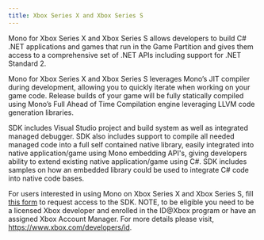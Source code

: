 ```yaml
---
title: Xbox Series X and Xbox Series S
---
```


Mono for Xbox Series X and Xbox Series S allows developers to build C# .NET applications and games that run in the Game Partition and
gives them access to a comprehensive set of .NET APIs including support for .NET Standard 2.

Mono for Xbox Series X and Xbox Series S leverages Mono’s JIT compiler during development, allowing you to quickly iterate
when working on your game code. Release builds of your game will be fully statically compiled using
Mono’s Full Ahead of Time Compilation engine leveraging LLVM code generation libraries.

SDK includes Visual Studio project and build system as well as integrated managed debugger. SDK also includes support to compile all
needed managed code into a full self contained native library, easily integrated into native application/game using Mono embedding API's,
giving developers ability to extend existing native application/game using C#. SDK includes samples on how an embedded library could be
used to integrate C# code into native code bases.

For users interested in using Mono on Xbox Series X and Xbox Series S, fill [this form](https://aka.ms/xamarin-xbox-sign-up)
to request access to the SDK. NOTE, to be eligible you need to be a licensed Xbox developer and enrolled in the ID@Xbox program or have an assigned Xbox Account Manager. For more details please visit, <https://www.xbox.com/developers/id>.
